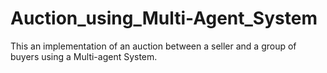 # Auction_using_Multi-Agent_System
This an implementation of an auction between a seller and a group of buyers using a Multi-agent System.  
